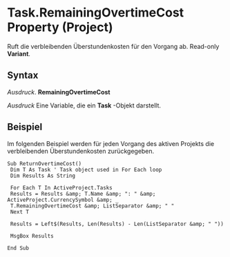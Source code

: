 
# Task.RemainingOvertimeCost Property (Project)

Ruft die verbleibenden Überstundenkosten für den Vorgang ab. Read-only  **Variant**.


## Syntax

 _Ausdruck_. **RemainingOvertimeCost**

 _Ausdruck_ Eine Variable, die ein **Task** -Objekt darstellt.


## Beispiel

Im folgenden Beispiel werden für jeden Vorgang des aktiven Projekts die verbleibenden Überstundenkosten zurückgegeben.


```
Sub ReturnOvertimeCost() 
 Dim T As Task ' Task object used in For Each loop 
 Dim Results As String 
 
 For Each T In ActiveProject.Tasks 
 Results = Results &amp; T.Name &amp; ": " &amp; ActiveProject.CurrencySymbol &amp; _ 
 T.RemainingOvertimeCost &amp; ListSeparator &amp; " " 
 Next T 
 
 Results = Left$(Results, Len(Results) - Len(ListSeparator &amp; " ")) 
 
 MsgBox Results 
 
End Sub
```

